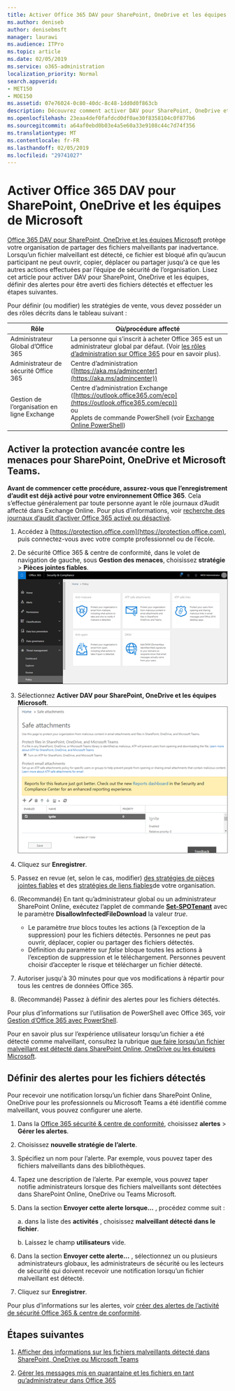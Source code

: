 ```yaml
---
title: Activer Office 365 DAV pour SharePoint, OneDrive et les équipes de Microsoft
ms.author: deniseb
author: denisebmsft
manager: laurawi
ms.audience: ITPro
ms.topic: article
ms.date: 02/05/2019
ms.service: o365-administration
localization_priority: Normal
search.appverid:
- MET150
- MOE150
ms.assetid: 07e76024-0c80-40dc-8c48-1dd0d0f863cb
description: Découvrez comment activer DAV pour SharePoint, OneDrive et les équipes, notamment comment définir des alertes pour les fichiers détectés.
ms.openlocfilehash: 23eaa4def0fafdcd0df0ae30f8358104c0f877b6
ms.sourcegitcommit: a64af0ebd0b03e4a5e60a33e9108c44c7d74f356
ms.translationtype: MT
ms.contentlocale: fr-FR
ms.lasthandoff: 02/05/2019
ms.locfileid: "29741027"
---
```

# <a name="turn-on-office-365-atp-for-sharepoint-onedrive-and-microsoft-teams"></a>Activer Office 365 DAV pour SharePoint, OneDrive et les équipes de Microsoft

[Office 365 DAV pour SharePoint, OneDrive et les équipes Microsoft](atp-for-spo-odb-and-teams.md) protège votre organisation de partager des fichiers malveillants par inadvertance. Lorsqu’un fichier malveillant est détecté, ce fichier est bloqué afin qu’aucun participant ne peut ouvrir, copier, déplacer ou partager jusqu'à ce que les autres actions effectuées par l’équipe de sécurité de l’organisation. Lisez cet article pour activer DAV pour SharePoint, OneDrive et les équipes, définir des alertes pour être averti des fichiers détectés et effectuer les étapes suivantes. 
  
Pour définir (ou modifier) les stratégies de vente, vous devez posséder un des rôles décrits dans le tableau suivant :

|Rôle  |Où/procédure affecté  |
|---------|---------|
|Administrateur Global d’Office 365 |La personne qui s’inscrit à acheter Office 365 est un administrateur global par défaut. (Voir [les rôles d’administration sur Office 365](https://docs.microsoft.com/office365/admin/add-users/about-admin-roles) pour en savoir plus).         |
|Administrateur de sécurité Office 365 |Centre d’administration ([https://aka.ms/admincenter](https://aka.ms/admincenter))|
|Gestion de l’organisation en ligne Exchange |Centre d’administration Exchange ([https://outlook.office365.com/ecp](https://outlook.office365.com/ecp)) <br>ou <br>  Applets de commande PowerShell (voir [Exchange Online PowerShell](https://docs.microsoft.com/powershell/exchange/exchange-online/exchange-online-powershell?view=exchange-ps)) |
  
## <a name="turn-on-atp-for-sharepoint-onedrive-and-microsoft-teams"></a>Activer la protection avancée contre les menaces pour SharePoint, OneDrive et Microsoft Teams.

**Avant de commencer cette procédure, assurez-vous que l’enregistrement d’audit est déjà activé pour votre environnement Office 365**. Cela s’effectue généralement par toute personne ayant le rôle journaux d’Audit affecté dans Exchange Online. Pour plus d’informations, voir [recherche des journaux d’audit d’activer Office 365 activé ou désactivé](turn-audit-log-search-on-or-off.md).
  
1. Accédez à [https://protection.office.com](https://protection.office.com), puis connectez-vous avec votre compte professionnel ou de l’école.
    
2. De sécurité Office 365 &amp; centre de conformité, dans le volet de navigation de gauche, sous **Gestion des menaces**, choisissez **stratégie** \> **Pièces jointes fiables**. <br/>![Dans la sécurité &amp; centre de conformité, cliquez sur gestion des menaces \> stratégie](media/08849c91-f043-4cd1-a55e-d440c86442f2.png)
  
3. Sélectionnez **Activer DAV pour SharePoint, OneDrive et les équipes Microsoft**.<br/>![Activer la protection contre les menaces avancée pour SharePoint Online, OneDrive entreprise et les équipes Microsoft](media/48cfaace-59cc-4e60-bf86-05ff6b99bdbf.png)
  
4. Cliquez sur **Enregistrer**.
    
5. Passez en revue (et, selon le cas, modifier) [des stratégies de pièces jointes fiables](set-up-atp-safe-attachments-policies.md) et des [stratégies de liens fiables](set-up-atp-safe-links-policies.md)de votre organisation.
    
6. (Recommandé) En tant qu’administrateur global ou un administrateur SharePoint Online, exécutez l’applet de commande **[Set-SPOTenant](https://docs.microsoft.com/powershell/module/sharepoint-online/Set-SPOTenant?view=sharepoint-ps)** avec le paramètre **DisallowInfectedFileDownload** la valeur *true*. <br/>
      - Le paramètre *true* blocs toutes les actions (à l’exception de la suppression) pour les fichiers détectés. Personnes ne peut pas ouvrir, déplacer, copier ou partager des fichiers détectés.
      - Définition du paramètre sur *false* bloque toutes les actions à l’exception de suppression et le téléchargement. Personnes peuvent choisir d’accepter le risque et télécharger un fichier détecté.  
   
7. Autoriser jusqu'à 30 minutes pour que vos modifications à répartir pour tous les centres de données Office 365.
    
8. (Recommandé) Passez à définir des alertes pour les fichiers détectés.
    
Pour plus d’informations sur l’utilisation de PowerShell avec Office 365, voir [Gestion d’Office 365 avec PowerShell](https://docs.microsoft.com/office365/enterprise/powershell/manage-office-365-with-office-365-powershell). 

Pour en savoir plus sur l’expérience utilisateur lorsqu’un fichier a été détecté comme malveillant, consultez la rubrique [que faire lorsqu’un fichier malveillant est détecté dans SharePoint Online, OneDrive ou les équipes Microsoft](https://support.office.com/article/01e902ad-a903-4e0f-b093-1e1ac0c37ad2). 
  
## <a name="set-up-alerts-for-detected-files"></a>Définir des alertes pour les fichiers détectés

Pour recevoir une notification lorsqu’un fichier dans SharePoint Online, OneDrive pour les professionnels ou Microsoft Teams a été identifié comme malveillant, vous pouvez configurer une alerte.
  
1. Dans la [Office 365 sécurité &amp; centre de conformité](https://protection.office.com), choisissez **alertes** \> **Gérer les alertes**.
    
2. Choisissez **nouvelle stratégie de l’alerte**.
    
3. Spécifiez un nom pour l’alerte. Par exemple, vous pouvez taper des fichiers malveillants dans des bibliothèques.
    
4. Tapez une description de l’alerte. Par exemple, vous pouvez taper notifie administrateurs lorsque des fichiers malveillants sont détectées dans SharePoint Online, OneDrive ou Teams Microsoft.
    
5. Dans la section **Envoyer cette alerte lorsque...** , procédez comme suit : 
    
    a. dans la liste des **activités** , choisissez **malveillant détecté dans le fichier**.
    
    b. Laissez le champ **utilisateurs** vide. 
    
6. Dans la section **Envoyer cette alerte...** , sélectionnez un ou plusieurs administrateurs globaux, les administrateurs de sécurité ou les lecteurs de sécurité qui doivent recevoir une notification lorsqu’un fichier malveillant est détecté. 
    
7. Cliquez sur **Enregistrer**.
    
Pour plus d’informations sur les alertes, voir [créer des alertes de l’activité de sécurité Office 365 &amp; centre de conformité](create-activity-alerts.md). 
  
## <a name="next-steps"></a>Étapes suivantes

1. [Afficher des informations sur les fichiers malveillants détecté dans SharePoint, OneDrive ou Microsoft Teams](malicious-files-detected-in-spo-odb-or-teams.md)
    
2. [Gérer les messages mis en quarantaine et les fichiers en tant qu’administrateur dans Office 365](manage-quarantined-messages-and-files.md)
    

  

